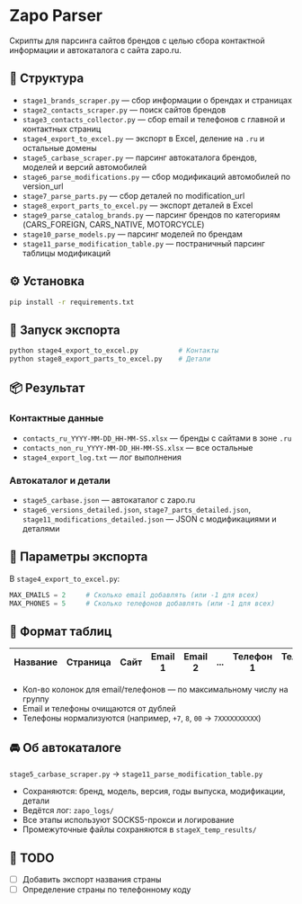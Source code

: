 # Zapo Parser

Скрипты для парсинга сайтов брендов с целью сбора контактной информации и автокаталога с сайта zapo.ru.

## 📁 Структура

- `stage1_brands_scraper.py` — сбор информации о брендах и страницах  
- `stage2_contacts_scraper.py` — поиск сайтов брендов  
- `stage3_contacts_collector.py` — сбор email и телефонов с главной и контактных страниц  
- `stage4_export_to_excel.py` — экспорт в Excel, деление на `.ru` и остальные домены  
- `stage5_carbase_scraper.py` — парсинг автокаталога брендов, моделей и версий автомобилей  
- `stage6_parse_modifications.py` — сбор модификаций автомобилей по version_url  
- `stage7_parse_parts.py` — сбор деталей по modification_url  
- `stage8_export_parts_to_excel.py` — экспорт деталей в Excel  
- `stage9_parse_catalog_brands.py` — парсинг брендов по категориям (CARS_FOREIGN, CARS_NATIVE, MOTORCYCLE)  
- `stage10_parse_models.py` — парсинг моделей по брендам  
- `stage11_parse_modification_table.py` — постраничный парсинг таблицы модификаций

## ⚙️ Установка

```bash
pip install -r requirements.txt
```

## 🚀 Запуск экспорта

```bash
python stage4_export_to_excel.py          # Контакты
python stage8_export_parts_to_excel.py    # Детали
```

## 📦 Результат

### Контактные данные

- `contacts_ru_YYYY-MM-DD_HH-MM-SS.xlsx` — бренды с сайтами в зоне `.ru`  
- `contacts_non_ru_YYYY-MM-DD_HH-MM-SS.xlsx` — все остальные  
- `stage4_export_log.txt` — лог выполнения  

### Автокаталог и детали

- `stage5_carbase.json` — автокаталог с zapo.ru  
- `stage6_versions_detailed.json`, `stage7_parts_detailed.json`, `stage11_modifications_detailed.json` — JSON с модификациями и деталями  

## 📌 Параметры экспорта

В `stage4_export_to_excel.py`:

```python
MAX_EMAILS = 2     # Сколько email добавлять (или -1 для всех)
MAX_PHONES = 5     # Сколько телефонов добавлять (или -1 для всех)
```

## 📝 Формат таблиц

| Название | Страница | Сайт | Email 1 | Email 2 | ... | Телефон 1 | Телефон 2 | ... |
|----------|----------|------|---------|---------|-----|------------|-------------|-----|

- Кол-во колонок для email/телефонов — по максимальному числу на группу
- Email и телефоны очищаются от дублей
- Телефоны нормализуются (например, `+7`, `8`, `00` → `7XXXXXXXXXX`)

## 🚘 Об автокаталоге

`stage5_carbase_scraper.py` → `stage11_parse_modification_table.py`

- Сохраняются: бренд, модель, версия, годы выпуска, модификации, детали
- Ведётся лог: `zapo_logs/`
- Все этапы используют SOCKS5-прокси и логирование
- Промежуточные файлы сохраняются в `stageX_temp_results/`

## 🔧 TODO

- [ ] Добавить экспорт названия страны
- [ ] Определение страны по телефонному коду

